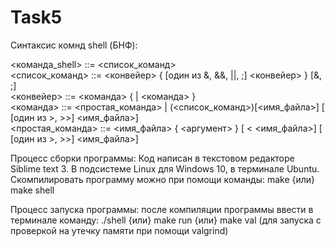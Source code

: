 # Task5

Синтаксис комнд shell (БНФ):  
  
<команда_shell> ::= <список_команд>  
<список_команд> ::= <конвейер> { \[один из &, &&, ||, ;] <конвейер> } [&, ;]  
<конвейер> ::= <команда> { | <команда> }  
<команда> ::= <простая_команда> | (<список_команд>)[<имя_файла>] \[ [один из >, >>] <имя_файла>]  
<простая_команда> ::= <имя_файла> { <аргумент> } [ < <имя_файла>] \[ [один из >, >>] <имя_файла>]  

Процесс сборки программы: Код написан в текстовом редакторе Siblime text 3. В подсистеме Linux для Windows 10, в терминале Ubuntu. Cкомпилировать программу можно при помощи команды: make {или} make shell

Процесс запуска программы: после компиляции программы ввести в терминале команду: ./shell {или} make run {или} make val (для запуска с проверкой на утечку памяти при помощи valgrind)